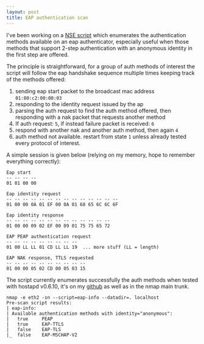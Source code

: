 ```yaml
---
layout: post
title: EAP authentication scan
---
```

I've been working on a [NSE script](http://nmap.org/nsedoc/) which enumerates the authentication methods available on an eap authenticator, especially useful when those methods that support 2-step authentication with an anonymous identity in the first step are offered.

The principle is straightforward, for a group of auth methods of interest the script will follow the eap handshake sequence multiple times keeping track of the methods offered:

1. sending eap start packet to the broadcast mac address `01:80:c2:00:00:03`
2. responding to the identity request issued by the ap
3. parsing the auth request to find the auth method offered, then responding with a nak packet that requests another method
4. If auth request: `5`, if instead failure packet is received: `6`
5. respond with another nak and another auth method, then again `4`
6. auth method not available. restart from state `1` unless already tested every protocol of interest.

A simple session is given below (relying on my memory, hope to remember everything correctly):

    Eap start
    -- -- -- --
    01 01 00 00
    
    Eap identity request
    -- -- -- -- -- -- -- -- -- -- -- -- -- -- 
    01 00 00 0A 01 EF 00 0A 01 68 65 6C 6C 6F
    
    Eap identity response
    -- -- -- -- -- -- -- -- -- -- -- -- --  
    01 00 00 09 02 EF 00 09 01 75 75 65 72 
    
    EAP PEAP authentication request
    -- -- -- -- -- -- -- -- --  
    01 00 LL LL 01 CD LL LL 19  ... more stuff (LL = length)
    
    EAP NAK response, TTLS requested
    -- -- -- -- -- -- -- -- -- --
    01 00 00 05 02 CD 00 05 03 15

The script currently enumerates successfully the auth methods when tested with hostapd v0.6.10, it's on my [github](https://github.com/rikiji/nmap-scripts) as well as in the nmap main trunk.

    nmap -e eth2 -sn --script=eap-info --datadir=. localhost
    Pre-scan script results:
    | eap-info:
    | Available authentication methods with identity="anonymous":
    |   true     PEAP
    |   true     EAP-TTLS
    |   false    EAP-TLS
    |_  false    EAP-MSCHAP-V2

